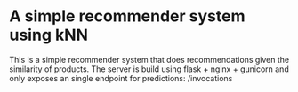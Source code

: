 # A simple recommender system using kNN

This is a simple recommender system that does recommendations given the similarity of products. The server is build using flask + nginx + gunicorn and only exposes an single endpoint for predictions: /invocations
